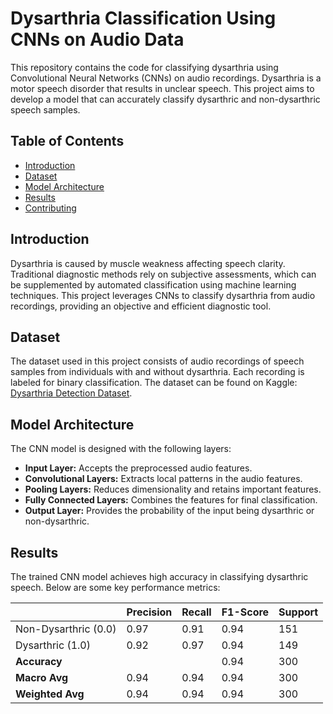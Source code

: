 # Dysarthria Classification Using CNNs on Audio Data

This repository contains the code for classifying dysarthria using Convolutional Neural Networks (CNNs) on audio recordings. Dysarthria is a motor speech disorder that results in unclear speech. This project aims to develop a model that can accurately classify dysarthric and non-dysarthric speech samples.

## Table of Contents

- [Introduction](#introduction)
- [Dataset](#dataset)
- [Model Architecture](#model-architecture)
- [Results](#results)
- [Contributing](#contributing)

## Introduction

Dysarthria is caused by muscle weakness affecting speech clarity. Traditional diagnostic methods rely on subjective assessments, which can be supplemented by automated classification using machine learning techniques. This project leverages CNNs to classify dysarthria from audio recordings, providing an objective and efficient diagnostic tool.

## Dataset

The dataset used in this project consists of audio recordings of speech samples from individuals with and without dysarthria. Each recording is labeled for binary classification. The dataset can be found on Kaggle: [Dysarthria Detection Dataset](https://www.kaggle.com/datasets/iamhungundji/dysarthria-detection).

## Model Architecture

The CNN model is designed with the following layers:

- **Input Layer:** Accepts the preprocessed audio features.
- **Convolutional Layers:** Extracts local patterns in the audio features.
- **Pooling Layers:** Reduces dimensionality and retains important features.
- **Fully Connected Layers:** Combines the features for final classification.
- **Output Layer:** Provides the probability of the input being dysarthric or non-dysarthric.

## Results

The trained CNN model achieves high accuracy in classifying dysarthric speech. Below are some key performance metrics:

|                | Precision | Recall | F1-Score | Support |
|----------------|-----------|--------|----------|---------|
| Non-Dysarthric (0.0) | 0.97      | 0.91   | 0.94     | 151     |
| Dysarthric (1.0)    | 0.92      | 0.97   | 0.94     | 149     |
| **Accuracy**        |           |        | 0.94     | 300     |
| **Macro Avg**       | 0.94      | 0.94   | 0.94     | 300     |
| **Weighted Avg**    | 0.94      | 0.94   | 0.94     | 300     |





